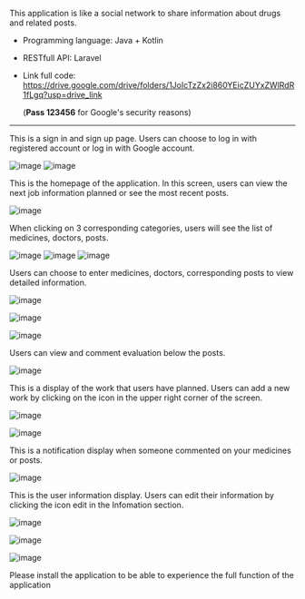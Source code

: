 This application is like a social network to share information about drugs and related posts. 
- Programming language: Java + Kotlin
- RESTfull API: Laravel
- Link full code: https://drive.google.com/drive/folders/1JoIcTzZx2i860YEicZUYxZWlRdR1fLgq?usp=drive_link
  
  (**Pass 123456** for Google's security reasons)
--------------------------------------------------------
This is a sign in and sign up page. Users can choose to log in with registered account or log in with Google account.

![image](https://github.com/ntluangoc/healthcareFinal/assets/142461745/ccd8f6db-ce0a-4c2c-85a6-25216e13d736) 
![image](https://github.com/ntluangoc/healthcareFinal/assets/142461745/23094bd4-d126-4a20-ad1d-d568932ff7d1)

This is the homepage of the application. In this screen, users can view the next job information planned or see the most recent posts.

![image](https://github.com/ntluangoc/healthcareFinal/assets/142461745/046becd9-9c41-4a1f-8158-5152c055165a)

When clicking on 3 corresponding categories, users will see the list of medicines, doctors, posts.

![image](https://github.com/ntluangoc/healthcareFinal/assets/142461745/c5174205-44cc-4713-859a-f1aefb921f23) 
![image](https://github.com/ntluangoc/healthcareFinal/assets/142461745/f85168fc-0384-4039-908b-f07e38092b8a) 
![image](https://github.com/ntluangoc/healthcareFinal/assets/142461745/9cd91f82-d9ac-4b32-b637-e4aef5fa744f)

Users can choose to enter medicines, doctors, corresponding posts to view detailed information.

![image](https://github.com/ntluangoc/healthcareFinal/assets/142461745/3b60c489-5ae3-4e17-aef9-4562f0fe7b4a) 

![image](https://github.com/ntluangoc/healthcareFinal/assets/142461745/0d18b496-ddcc-461a-bbfe-86ad3657136b) 

![image](https://github.com/ntluangoc/healthcareFinal/assets/142461745/51622728-20d9-4836-93e6-7cf2943e2fec)

Users can view and comment evaluation below the posts.

![image](https://github.com/ntluangoc/healthcareFinal/assets/142461745/d5b4f9fd-e0da-419d-b6db-2b0090779d71)

This is a display of the work that users have planned. Users can add a new work by clicking on the icon in the upper right corner of the screen.

![image](https://github.com/ntluangoc/healthcareFinal/assets/142461745/d978d71c-a9fa-42d4-b581-8121c0ca094f) 

![image](https://github.com/ntluangoc/healthcareFinal/assets/142461745/b4de071e-6b36-4393-a1d1-c39a06b84612)

This is a notification display when someone commented on your medicines or posts.

![image](https://github.com/ntluangoc/healthcareFinal/assets/142461745/8ae52cd2-3436-4757-8083-5d40433c0c48)

This is the user information display. Users can edit their information by clicking the icon edit in the Infomation section.

![image](https://github.com/ntluangoc/healthcareFinal/assets/142461745/c7f6539b-e06e-4e14-9cde-ef83bc6f646e) 

![image](https://github.com/ntluangoc/healthcareFinal/assets/142461745/ce9569ce-e3db-4d4d-9570-f4014e1d82cd) 

![image](https://github.com/ntluangoc/healthcareFinal/assets/142461745/99d2fcd2-3b8e-4898-9df3-6f51144c08e0)

Please install the application to be able to experience the full function of the application











